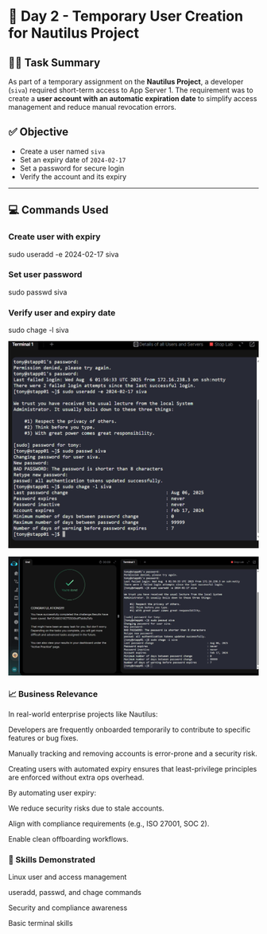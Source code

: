 # 🚀 Day 2 - Temporary User Creation for Nautilus Project

## 🧑‍💻 Task Summary

As part of a temporary assignment on the **Nautilus Project**, a developer (`siva`) required short-term access to App Server 1. The requirement was to create a **user account with an automatic expiration date** to simplify access management and reduce manual revocation errors.

## ✅ Objective

- Create a user named `siva`
- Set an expiry date of `2024-02-17`
- Set a password for secure login
- Verify the account and its expiry

---

## 💻 Commands Used

### Create user with expiry
sudo useradd -e 2024-02-17 siva

### Set user password
sudo passwd siva

### Verify user and expiry date
sudo chage -l siva

![User creation and Expiry verification](./screenshots/user-creation-verification.png)

![Project Success](./screenshots/project-success.png)

### 📈 Business Relevance
In real-world enterprise projects like Nautilus:

Developers are frequently onboarded temporarily to contribute to specific features or bug fixes.

Manually tracking and removing accounts is error-prone and a security risk.

Creating users with automated expiry ensures that least-privilege principles are enforced without extra ops overhead.

By automating user expiry:

We reduce security risks due to stale accounts.

Align with compliance requirements (e.g., ISO 27001, SOC 2).

Enable clean offboarding workflows.

### 🧠 Skills Demonstrated
Linux user and access management

useradd, passwd, and chage commands

Security and compliance awareness

Basic terminal skills
